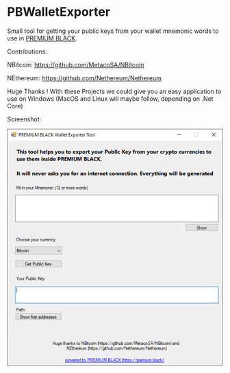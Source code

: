 # PBWalletExporter
Small tool for getting your public keys from your wallet mnemonic words to use in [PREMIUM BLACK](https://premium.black/).


Contributions: 

NBitcoin: https://github.com/MetacoSA/NBitcoin

NEthereum: https://github.com/Nethereum/Nethereum

Huge Thanks ! With these Projects we could give you an easy application to use on Windows (MacOS and Linux will maybe follow, depending on .Net Core)

Screenshot:

![alt text](https://raw.githubusercontent.com/PREMIUM-BLACK/PBWalletExporter/master/images/screenshot.png "Screenshot")

